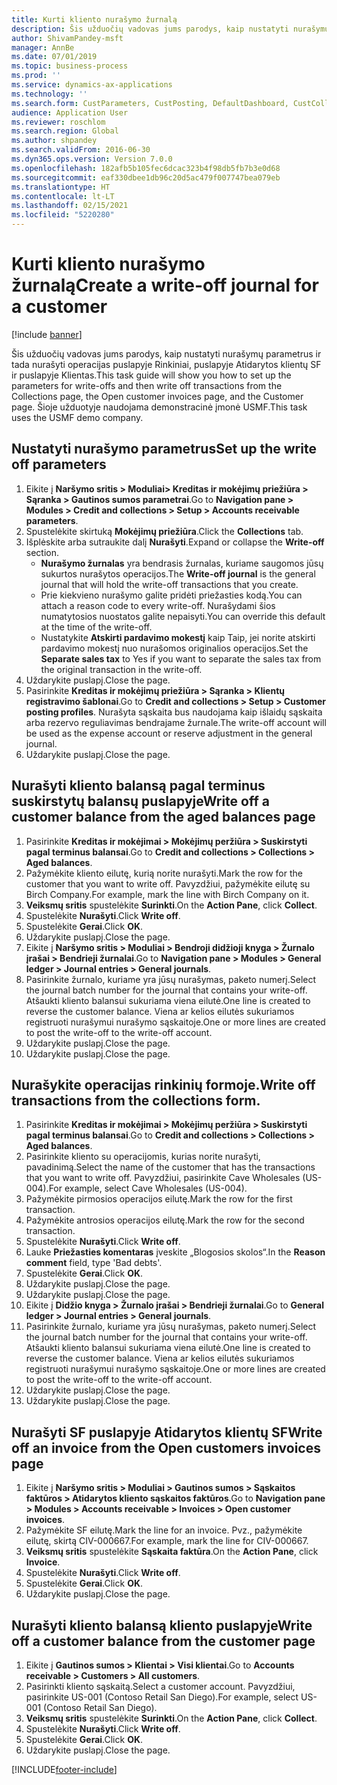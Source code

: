 ```yaml
---
title: Kurti kliento nurašymo žurnalą
description: Šis užduočių vadovas jums parodys, kaip nustatyti nurašymų parametrus ir tada nurašyti operacijas puslapyje Rinkiniai, puslapyje Atidarytos klientų SF ir puslapyje Klientas.
author: ShivamPandey-msft
manager: AnnBe
ms.date: 07/01/2019
ms.topic: business-process
ms.prod: ''
ms.service: dynamics-ax-applications
ms.technology: ''
ms.search.form: CustParameters, CustPosting, DefaultDashboard, CustCollectionsPoolsListPage, CustWriteOff, LedgerJournalTable, LedgerJournalTransDaily, CustCollections, CustOpenInvoicesListPage, CustTable
audience: Application User
ms.reviewer: roschlom
ms.search.region: Global
ms.author: shpandey
ms.search.validFrom: 2016-06-30
ms.dyn365.ops.version: Version 7.0.0
ms.openlocfilehash: 182afb5b105fec6dcac323b4f98db5fb7b3e0d68
ms.sourcegitcommit: eaf330dbee1db96c20d5ac479f007747bea079eb
ms.translationtype: HT
ms.contentlocale: lt-LT
ms.lasthandoff: 02/15/2021
ms.locfileid: "5220280"
---
```

# <a name="create-a-write-off-journal-for-a-customer"></a><span data-ttu-id="bd5f2-103">Kurti kliento nurašymo žurnalą</span><span class="sxs-lookup"><span data-stu-id="bd5f2-103">Create a write-off journal for a customer</span></span>

[!include [banner](../../includes/banner.md)]

<span data-ttu-id="bd5f2-104">Šis užduočių vadovas jums parodys, kaip nustatyti nurašymų parametrus ir tada nurašyti operacijas puslapyje Rinkiniai, puslapyje Atidarytos klientų SF ir puslapyje Klientas.</span><span class="sxs-lookup"><span data-stu-id="bd5f2-104">This task guide will show you how to set up the parameters for write-offs and then write off transactions from the Collections page, the Open customer invoices page, and the Customer page.</span></span> <span data-ttu-id="bd5f2-105">Šioje užduotyje naudojama demonstracinė įmonė USMF.</span><span class="sxs-lookup"><span data-stu-id="bd5f2-105">This task uses the USMF demo company.</span></span>


## <a name="set-up-the-write-off-parameters"></a><span data-ttu-id="bd5f2-106">Nustatyti nurašymo parametrus</span><span class="sxs-lookup"><span data-stu-id="bd5f2-106">Set up the write off parameters</span></span>
1. <span data-ttu-id="bd5f2-107">Eikite į **Naršymo sritis > Moduliai> Kreditas ir mokėjimų priežiūra > Sąranka > Gautinos sumos parametrai**.</span><span class="sxs-lookup"><span data-stu-id="bd5f2-107">Go to **Navigation pane > Modules > Credit and collections > Setup > Accounts receivable parameters**.</span></span>
2. <span data-ttu-id="bd5f2-108">Spustelėkite skirtuką **Mokėjimų priežiūra**.</span><span class="sxs-lookup"><span data-stu-id="bd5f2-108">Click the **Collections** tab.</span></span>
3. <span data-ttu-id="bd5f2-109">Išplėskite arba sutraukite dalį **Nurašyti**.</span><span class="sxs-lookup"><span data-stu-id="bd5f2-109">Expand or collapse the **Write-off** section.</span></span>
    - <span data-ttu-id="bd5f2-110">**Nurašymo žurnalas** yra bendrasis žurnalas, kuriame saugomos jūsų sukurtos nurašytos operacijos.</span><span class="sxs-lookup"><span data-stu-id="bd5f2-110">The **Write-off journal** is the general journal that will hold the write-off transactions that you create.</span></span>  
    - <span data-ttu-id="bd5f2-111">Prie kiekvieno nurašymo galite pridėti priežasties kodą.</span><span class="sxs-lookup"><span data-stu-id="bd5f2-111">You can attach a reason code to every write-off.</span></span> <span data-ttu-id="bd5f2-112">Nurašydami šios numatytosios nuostatos galite nepaisyti.</span><span class="sxs-lookup"><span data-stu-id="bd5f2-112">You can override this default at the time of the write-off.</span></span>  
    - <span data-ttu-id="bd5f2-113">Nustatykite **Atskirti pardavimo mokestį** kaip Taip, jei norite atskirti pardavimo mokestį nuo nurašomos originalios operacijos.</span><span class="sxs-lookup"><span data-stu-id="bd5f2-113">Set the **Separate sales tax** to Yes if you want to separate the sales tax from the original transaction in the write-off.</span></span>  
4. <span data-ttu-id="bd5f2-114">Uždarykite puslapį.</span><span class="sxs-lookup"><span data-stu-id="bd5f2-114">Close the page.</span></span>
5. <span data-ttu-id="bd5f2-115">Pasirinkite **Kreditas ir mokėjimų priežiūra > Sąranka > Klientų registravimo šablonai**.</span><span class="sxs-lookup"><span data-stu-id="bd5f2-115">Go to **Credit and collections > Setup > Customer posting profiles**.</span></span> <span data-ttu-id="bd5f2-116">Nurašyta sąskaita bus naudojama kaip išlaidų sąskaita arba rezervo reguliavimas bendrajame žurnale.</span><span class="sxs-lookup"><span data-stu-id="bd5f2-116">The write-off account will be used as the expense account or reserve adjustment in the general journal.</span></span>
6. <span data-ttu-id="bd5f2-117">Uždarykite puslapį.</span><span class="sxs-lookup"><span data-stu-id="bd5f2-117">Close the page.</span></span>

## <a name="write-off-a-customer-balance-from-the-aged-balances-page"></a><span data-ttu-id="bd5f2-118">Nurašyti kliento balansą pagal terminus suskirstytų balansų puslapyje</span><span class="sxs-lookup"><span data-stu-id="bd5f2-118">Write off a customer balance from the aged balances page</span></span>
1. <span data-ttu-id="bd5f2-119">Pasirinkite **Kreditas ir mokėjimai > Mokėjimų peržiūra > Suskirstyti pagal terminus balansai**.</span><span class="sxs-lookup"><span data-stu-id="bd5f2-119">Go to **Credit and collections > Collections > Aged balances**.</span></span>
2. <span data-ttu-id="bd5f2-120">Pažymėkite kliento eilutę, kurią norite nurašyti.</span><span class="sxs-lookup"><span data-stu-id="bd5f2-120">Mark the row for the customer that you want to write off.</span></span> <span data-ttu-id="bd5f2-121">Pavyzdžiui, pažymėkite eilutę su Birch Company.</span><span class="sxs-lookup"><span data-stu-id="bd5f2-121">For example, mark the line with Birch Company on it.</span></span>
3. <span data-ttu-id="bd5f2-122">**Veiksmų sritis** spustelėkite **Surinkti**.</span><span class="sxs-lookup"><span data-stu-id="bd5f2-122">On the **Action Pane**, click **Collect**.</span></span>
4. <span data-ttu-id="bd5f2-123">Spustelėkite **Nurašyti**.</span><span class="sxs-lookup"><span data-stu-id="bd5f2-123">Click **Write off**.</span></span>
5. <span data-ttu-id="bd5f2-124">Spustelėkite **Gerai**.</span><span class="sxs-lookup"><span data-stu-id="bd5f2-124">Click **OK**.</span></span>
6. <span data-ttu-id="bd5f2-125">Uždarykite puslapį.</span><span class="sxs-lookup"><span data-stu-id="bd5f2-125">Close the page.</span></span>
7. <span data-ttu-id="bd5f2-126">Eikite į **Naršymo sritis > Moduliai > Bendroji didžioji knyga > Žurnalo įrašai > Bendrieji žurnalai**.</span><span class="sxs-lookup"><span data-stu-id="bd5f2-126">Go to **Navigation pane > Modules > General ledger > Journal entries > General journals**.</span></span>
8. <span data-ttu-id="bd5f2-127">Pasirinkite žurnalo, kuriame yra jūsų nurašymas, paketo numerį.</span><span class="sxs-lookup"><span data-stu-id="bd5f2-127">Select the journal batch number for the journal that contains your write-off.</span></span> <span data-ttu-id="bd5f2-128">Atšaukti kliento balansui sukuriama viena eilutė.</span><span class="sxs-lookup"><span data-stu-id="bd5f2-128">One line is created to reverse the customer balance.</span></span> <span data-ttu-id="bd5f2-129">Viena ar kelios eilutės sukuriamos registruoti nurašymui nurašymo sąskaitoje.</span><span class="sxs-lookup"><span data-stu-id="bd5f2-129">One or more lines are created to post the write-off to the write-off account.</span></span>  
9. <span data-ttu-id="bd5f2-130">Uždarykite puslapį.</span><span class="sxs-lookup"><span data-stu-id="bd5f2-130">Close the page.</span></span>
10. <span data-ttu-id="bd5f2-131">Uždarykite puslapį.</span><span class="sxs-lookup"><span data-stu-id="bd5f2-131">Close the page.</span></span>

## <a name="write-off-transactions-from-the-collections-form"></a><span data-ttu-id="bd5f2-132">Nurašykite operacijas rinkinių formoje.</span><span class="sxs-lookup"><span data-stu-id="bd5f2-132">Write off transactions from the collections form.</span></span>
1. <span data-ttu-id="bd5f2-133">Pasirinkite **Kreditas ir mokėjimai > Mokėjimų peržiūra > Suskirstyti pagal terminus balansai**.</span><span class="sxs-lookup"><span data-stu-id="bd5f2-133">Go to **Credit and collections > Collections > Aged balances**.</span></span>
2. <span data-ttu-id="bd5f2-134">Pasirinkite kliento su operacijomis, kurias norite nurašyti, pavadinimą.</span><span class="sxs-lookup"><span data-stu-id="bd5f2-134">Select the name of the customer that has the transactions that you want to write off.</span></span> <span data-ttu-id="bd5f2-135">Pavyzdžiui, pasirinkite Cave Wholesales (US-004).</span><span class="sxs-lookup"><span data-stu-id="bd5f2-135">For example, select Cave Wholesales (US-004).</span></span>
3. <span data-ttu-id="bd5f2-136">Pažymėkite pirmosios operacijos eilutę.</span><span class="sxs-lookup"><span data-stu-id="bd5f2-136">Mark the row for the first transaction.</span></span>
4. <span data-ttu-id="bd5f2-137">Pažymėkite antrosios operacijos eilutę.</span><span class="sxs-lookup"><span data-stu-id="bd5f2-137">Mark the row for the second transaction.</span></span>
5. <span data-ttu-id="bd5f2-138">Spustelėkite **Nurašyti**.</span><span class="sxs-lookup"><span data-stu-id="bd5f2-138">Click **Write off**.</span></span>
6. <span data-ttu-id="bd5f2-139">Lauke **Priežasties komentaras** įveskite „Blogosios skolos“.</span><span class="sxs-lookup"><span data-stu-id="bd5f2-139">In the **Reason comment** field, type 'Bad debts'.</span></span>
7. <span data-ttu-id="bd5f2-140">Spustelėkite **Gerai**.</span><span class="sxs-lookup"><span data-stu-id="bd5f2-140">Click **OK**.</span></span>
8. <span data-ttu-id="bd5f2-141">Uždarykite puslapį.</span><span class="sxs-lookup"><span data-stu-id="bd5f2-141">Close the page.</span></span>
9. <span data-ttu-id="bd5f2-142">Uždarykite puslapį.</span><span class="sxs-lookup"><span data-stu-id="bd5f2-142">Close the page.</span></span>
10. <span data-ttu-id="bd5f2-143">Eikite į **Didžio knyga > Žurnalo įrašai > Bendrieji žurnalai**.</span><span class="sxs-lookup"><span data-stu-id="bd5f2-143">Go to **General ledger > Journal entries > General journals**.</span></span>
11. <span data-ttu-id="bd5f2-144">Pasirinkite žurnalo, kuriame yra jūsų nurašymas, paketo numerį.</span><span class="sxs-lookup"><span data-stu-id="bd5f2-144">Select the journal batch number for the journal that contains your write-off.</span></span> <span data-ttu-id="bd5f2-145">Atšaukti kliento balansui sukuriama viena eilutė.</span><span class="sxs-lookup"><span data-stu-id="bd5f2-145">One line is created to reverse the customer balance.</span></span> <span data-ttu-id="bd5f2-146">Viena ar kelios eilutės sukuriamos registruoti nurašymui nurašymo sąskaitoje.</span><span class="sxs-lookup"><span data-stu-id="bd5f2-146">One or more lines are created to post the write-off to the write-off account.</span></span>  
12. <span data-ttu-id="bd5f2-147">Uždarykite puslapį.</span><span class="sxs-lookup"><span data-stu-id="bd5f2-147">Close the page.</span></span>
13. <span data-ttu-id="bd5f2-148">Uždarykite puslapį.</span><span class="sxs-lookup"><span data-stu-id="bd5f2-148">Close the page.</span></span>

## <a name="write-off-an-invoice-from-the-open-customers-invoices-page"></a><span data-ttu-id="bd5f2-149">Nurašyti SF puslapyje Atidarytos klientų SF</span><span class="sxs-lookup"><span data-stu-id="bd5f2-149">Write off an invoice from the Open customers invoices page</span></span>
1. <span data-ttu-id="bd5f2-150">Eikite į **Naršymo sritis > Moduliai > Gautinos sumos > Sąskaitos faktūros > Atidarytos kliento sąskaitos faktūros**.</span><span class="sxs-lookup"><span data-stu-id="bd5f2-150">Go to **Navigation pane > Modules > Accounts receivable > Invoices > Open customer invoices**.</span></span>
2. <span data-ttu-id="bd5f2-151">Pažymėkite SF eilutę.</span><span class="sxs-lookup"><span data-stu-id="bd5f2-151">Mark the line for an invoice.</span></span> <span data-ttu-id="bd5f2-152">Pvz., pažymėkite eilutę, skirtą CIV-000667.</span><span class="sxs-lookup"><span data-stu-id="bd5f2-152">For example, mark the line for CIV-000667.</span></span>
3. <span data-ttu-id="bd5f2-153">**Veiksmų sritis** spustelėkite **Sąskaita faktūra**.</span><span class="sxs-lookup"><span data-stu-id="bd5f2-153">On the **Action Pane**, click **Invoice**.</span></span>
4. <span data-ttu-id="bd5f2-154">Spustelėkite **Nurašyti**.</span><span class="sxs-lookup"><span data-stu-id="bd5f2-154">Click **Write off**.</span></span>
5. <span data-ttu-id="bd5f2-155">Spustelėkite **Gerai**.</span><span class="sxs-lookup"><span data-stu-id="bd5f2-155">Click **OK**.</span></span>
6. <span data-ttu-id="bd5f2-156">Uždarykite puslapį.</span><span class="sxs-lookup"><span data-stu-id="bd5f2-156">Close the page.</span></span>

## <a name="write-off-a-customer-balance-from-the-customer-page"></a><span data-ttu-id="bd5f2-157">Nurašyti kliento balansą kliento puslapyje</span><span class="sxs-lookup"><span data-stu-id="bd5f2-157">Write off a customer balance from the customer page</span></span>
1. <span data-ttu-id="bd5f2-158">Eikite į **Gautinos sumos > Klientai > Visi klientai**.</span><span class="sxs-lookup"><span data-stu-id="bd5f2-158">Go to **Accounts receivable > Customers > All customers**.</span></span>
2. <span data-ttu-id="bd5f2-159">Pasirinkti kliento sąskaitą.</span><span class="sxs-lookup"><span data-stu-id="bd5f2-159">Select a customer account.</span></span> <span data-ttu-id="bd5f2-160">Pavyzdžiui, pasirinkite US-001 (Contoso Retail San Diego).</span><span class="sxs-lookup"><span data-stu-id="bd5f2-160">For example, select US-001 (Contoso Retail San Diego).</span></span>
3. <span data-ttu-id="bd5f2-161">**Veiksmų sritis** spustelėkite **Surinkti**.</span><span class="sxs-lookup"><span data-stu-id="bd5f2-161">On the **Action Pane**, click **Collect**.</span></span>
4. <span data-ttu-id="bd5f2-162">Spustelėkite **Nurašyti**.</span><span class="sxs-lookup"><span data-stu-id="bd5f2-162">Click **Write off**.</span></span>
5. <span data-ttu-id="bd5f2-163">Spustelėkite **Gerai**.</span><span class="sxs-lookup"><span data-stu-id="bd5f2-163">Click **OK**.</span></span>
6. <span data-ttu-id="bd5f2-164">Uždarykite puslapį.</span><span class="sxs-lookup"><span data-stu-id="bd5f2-164">Close the page.</span></span>



[!INCLUDE[footer-include](../../../includes/footer-banner.md)]